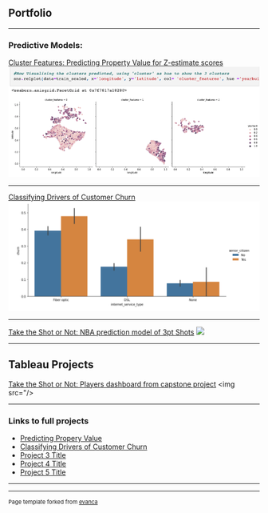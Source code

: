 ## Portfolio

---

###  Predictive Models:

[Cluster Features: Predicting Property Value for Z-estimate scores](https://github.com/jeneyring/Clustering-Final-Project)
<img src="images/Screen Shot 2022-07-18 at 12.13.35 PM.png?raw=true"/>

---
[Classifying Drivers of Customer Churn](https://github.com/jeneyring/Classification_Final_Report)
<img src="images/telco.png?raw=true"/>

---
[Take the Shot or Not: NBA prediction model of 3pt Shots](https://github.com/Eyring-Miller-Muriithi-capstone/shot-caller-for-ballers/blob/main/README.md)
<img src="images/dummy_thumbnail.jpg?raw=true"/>

---
## Tableau Projects

[Take the Shot or Not: Players dashboard from capstone project](https://github.com/Eyring-Miller-Muriithi-capstone/shot-caller-for-ballers/blob/main/README.md)
<img src="/>
          
          
---
          
### Links to full projects

- [Predicting Propery Value](https://github.com/jeneyring/Clustering-Final-Project/blob/main/Final_Report.ipynb)
- [Classifying Drivers of Customer Churn](https://github.com/jeneyring/Classification_Final_Report/blob/main/Final_Report.ipynb)
- [Project 3 Title](http://example.com/)
- [Project 4 Title](http://example.com/)
- [Project 5 Title](http://example.com/)

---




---
<p style="font-size:11px">Page template forked from <a href="https://github.com/evanca/quick-portfolio">evanca</a></p>
<!-- Remove above link if you don't want to attibute -->
